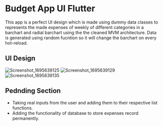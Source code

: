 # Budget App UI Flutter

This app is a perfect UI design which is made using dummy data classes to represents the made expenses of weekly of different categories in a barchart and radial barchart using the the cleaned MVM architecture. Data is generated using random fucntion so it will change the barchart on every hot-reload.  

## UI Design

![Screenshot_1695639125](https://github.com/offfahad/budget-app-ui-flutter/assets/19569802/8942a353-504c-497b-9b55-7801e6cf3313)
![Screenshot_1695639129](https://github.com/offfahad/budget-app-ui-flutter/assets/19569802/c60549bc-f4ea-425b-b949-dc1719a36003)
![Screenshot_1695639135](https://github.com/offfahad/budget-app-ui-flutter/assets/19569802/517fd19d-38e1-4837-81fa-1cb6d5b588bf)

## Pednding Section

- Taking real inputs from the user and adding them to their respective list functions.
- Adding the functionality of database to store expenses record permanently.



